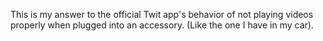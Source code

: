 This is my answer to the official Twit app's behavior of not playing videos properly when plugged into an accessory. (Like the one I have in my car).